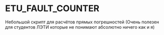 # ETU_FAULT_COUNTER
Небольшой скрипт для расчётов прямых погрешностей (Очень полезен для студентов ЛЭТИ которые не понимают абсолютно ничего как и я)

